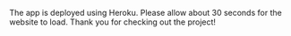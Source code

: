The app is deployed using Heroku. Please allow about 30 seconds for the website to load. Thank you for checking out the project!
